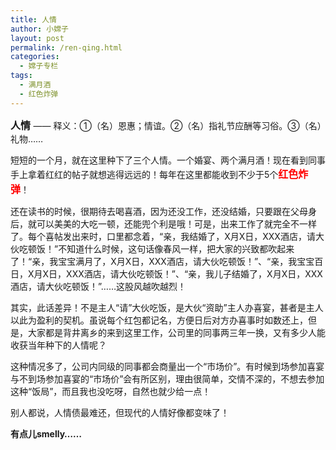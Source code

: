 ```yaml
---
title: 人情
author: 小嫦子
layout: post
permalink: /ren-qing.html
categories:
  - 嫦子专栏
tags:
  - 满月酒
  - 红色炸弹
---
```

<span style="font-size: medium;"><strong>人情</strong> </span>—— 释义：①（名）恩惠；情谊。②（名）指礼节应酬等习俗。③（名）礼物……

短短的一个月，就在这里种下了三个人情。一个婚宴、两个满月酒！现在看到同事手上拿着红红的帖子就想逃得远远的！每年在这里都能收到不少于5个<span style="color: #ff0000; font-size: medium;"><strong>红色炸弹</strong></span>！

还在读书的时候，很期待去喝喜酒，因为还没工作，还没结婚，只要跟在父母身后，就可以美美的大吃一顿，还能兜个利是哦！可是，出来工作了就完全不一样了。每个喜帖发出来时，口里都念着，“亲，我结婚了，X月X日，XXX酒店，请大伙吃顿饭！”不知道什么时候，这句话像春风一样，把大家的兴致都吹起来了！“亲，我宝宝满月了，X月X日，XXX酒店，请大伙吃顿饭！”、“亲，我宝宝百日，X月X日，XXX酒店，请大伙吃顿饭！”、“亲，我儿子结婚了，X月X日，XXX酒店，请大伙吃顿饭！”……这股风越吹越烈！  


  
其实，此话差异！不是主人“请”大伙吃饭，是大伙“资助”主人办喜宴，甚者是主人以此为盈利的契机。虽说每个红包都记名，方便日后对方办喜事时如数还上，但是，大家都是背井离乡的来到这里工作，公司里的同事两三年一换，又有多少人能收获当年种下的人情呢？

这种情况多了，公司内同级的同事都会商量出一个“市场价”。有时候到场参加喜宴与不到场参加喜宴的“市场价”会有所区别，理由很简单，交情不深的，不想去参加这种“饭局”，而且我也没吃呀，自然也就少给一点！

别人都说，人情债最难还，但现代的人情好像都变味了！

**有点儿smelly……**